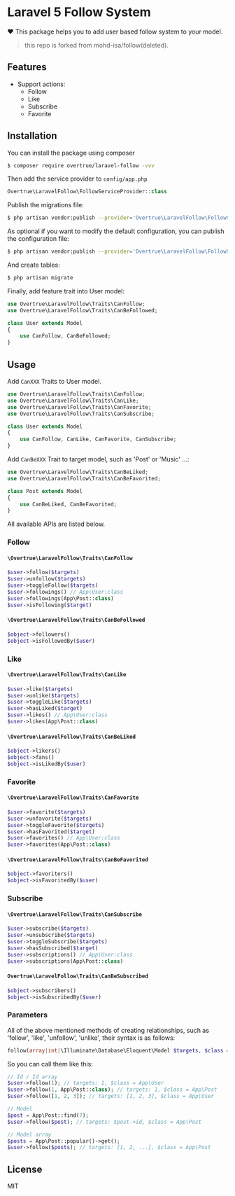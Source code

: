 # Laravel 5 Follow System

:heart: This package helps you to add user based follow system to your model.

> this repo is forked from mohd-isa/follow(deleted).

## Features

- Support actions:
    - Follow
    - Like
    - Subscribe
    - Favorite

## Installation

You can install the package using composer

```sh
$ composer require overtrue/laravel-follow -vvv
```

Then add the service provider to `config/app.php`

```php
Overtrue\LaravelFollow\FollowServiceProvider::class
```

Publish the migrations file:

```sh
$ php artisan vendor:publish --provider='Overtrue\LaravelFollow\FollowServiceProvider' --tag="migrations"
```

As optional if you want to modify the default configuration, you can publish the configuration file:
 
```sh
$ php artisan vendor:publish --provider='Overtrue\LaravelFollow\FollowServiceProvider' --tag="config"
```

And create tables:

```php
$ php artisan migrate
```

Finally, add feature trait into User model:

```php
use Overtrue\LaravelFollow\Traits\CanFollow;
use Overtrue\LaravelFollow\Traits\CanBeFollowed;

class User extends Model
{
    use CanFollow, CanBeFollowed;
}
```

## Usage

Add `CanXXX` Traits to User model.

```php
use Overtrue\LaravelFollow\Traits\CanFollow;
use Overtrue\LaravelFollow\Traits\CanLike;
use Overtrue\LaravelFollow\Traits\CanFavorite;
use Overtrue\LaravelFollow\Traits\CanSubscribe;

class User extends Model
{
    use CanFollow, CanLike, CanFavorite, CanSubscribe;
}
```

Add `CanBeXXX` Trait to target model, such as 'Post' or 'Music' ...:

```php
use Overtrue\LaravelFollow\Traits\CanBeLiked;
use Overtrue\LaravelFollow\Traits\CanBeFavorited;

class Post extends Model
{
    use CanBeLiked, CanBeFavorited;
}
```

All available APIs are listed below.

### Follow

#### `\Overtrue\LaravelFollow\Traits\CanFollow`

```php
$user->follow($targets)
$user->unfollow($targets)
$user->toggleFollow($targets)
$user->followings() // App\User:class
$user->followings(App\Post::class)
$user->isFollowing($target)
```

#### `\Overtrue\LaravelFollow\Traits\CanBeFollowed`

```php
$object->followers()
$object->isFollowedBy($user)
```

### Like

#### `\Overtrue\LaravelFollow\Traits\CanLike`

```php
$user->like($targets)
$user->unlike($targets)
$user->toggleLike($targets)
$user->hasLiked($target)
$user->likes() // App\User:class
$user->likes(App\Post::class) 
```

#### `\Overtrue\LaravelFollow\Traits\CanBeLiked`

```php
$object->likers()
$object->fans() 
$object->isLikedBy($user)
```

### Favorite

#### `\Overtrue\LaravelFollow\Traits\CanFavorite`

```php
$user->favorite($targets)
$user->unfavorite($targets)
$user->toggleFavorite($targets)
$user->hasFavorited($target)
$user->favorites() // App\User:class
$user->favorites(App\Post::class)
```

#### `\Overtrue\LaravelFollow\Traits\CanBeFavorited`

```php
$object->favoriters()
$object->isFavoritedBy($user)
```

### Subscribe

#### `\Overtrue\LaravelFollow\Traits\CanSubscribe`

```php
$user->subscribe($targets)
$user->unsubscribe($targets)
$user->toggleSubscribe($targets)
$user->hasSubscribed($target)
$user->subscriptions() // App\User:class
$user->subscriptions(App\Post::class)
```

#### `Overtrue\LaravelFollow\Traits\CanBeSubscribed`

```php
$object->subscribers()
$object->isSubscribedBy($user)
```

### Parameters

All of the above mentioned methods of creating relationships, such as 'follow', 'like', 'unfollow', 'unlike', their syntax is as follows:

```php
follow(array|int|\Illuminate\Database\Eloquent\Model $targets, $class = __CLASS__)
```

So you can call them like this:

```php
// Id / Id array
$user->follow(1); // targets: 1, $class = App\User
$user->follow(1, App\Post::class); // targets: 1, $class = App\Post
$user->follow([1, 2, 3]); // targets: [1, 2, 3], $class = App\User

// Model
$post = App\Post::find(7);
$user->follow($post); // targets: $post->id, $class = App\Post

// Model array
$posts = App\Post::popular()->get();
$user->follow($posts); // targets: [1, 2, ...], $class = App\Post
```

## License

MIT
